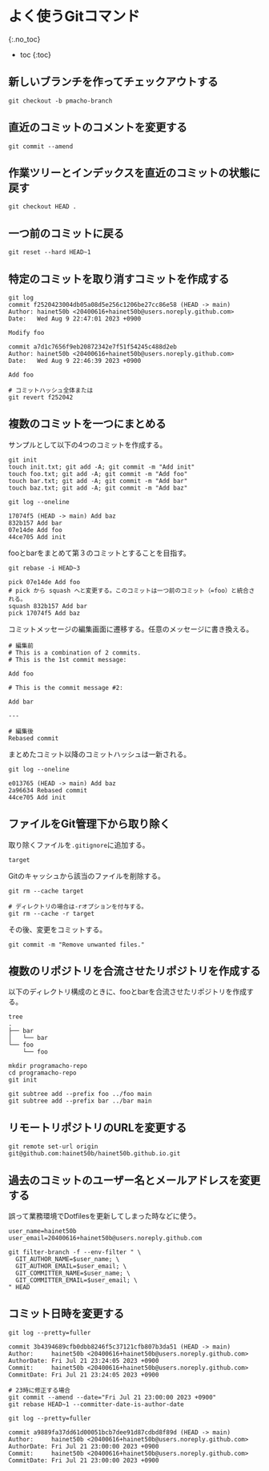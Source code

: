# よく使うGitコマンド
{:.no_toc}

* toc
{:toc}

## 新しいブランチを作ってチェックアウトする
```shell
git checkout -b pmacho-branch
```

## 直近のコミットのコメントを変更する
```shell
git commit --amend
```

## 作業ツリーとインデックスを直近のコミットの状態に戻す
```shell
git checkout HEAD .
```

## 一つ前のコミットに戻る
```shell
git reset --hard HEAD~1
```

## 特定のコミットを取り消すコミットを作成する
```shell
git log
commit f2520423004db05a08d5e256c1206be27cc86e58 (HEAD -> main)
Author: hainet50b <20400616+hainet50b@users.noreply.github.com>
Date:   Wed Aug 9 22:47:01 2023 +0900

Modify foo

commit a7d1c7656f9eb20872342e7f51f54245c488d2eb
Author: hainet50b <20400616+hainet50b@users.noreply.github.com>
Date:   Wed Aug 9 22:46:39 2023 +0900

Add foo

# コミットハッシュ全体または
git revert f252042
```

## 複数のコミットを一つにまとめる
サンプルとして以下の4つのコミットを作成する。

```shell
git init
touch init.txt; git add -A; git commit -m "Add init"
touch foo.txt; git add -A; git commit -m "Add foo"
touch bar.txt; git add -A; git commit -m "Add bar"
touch baz.txt; git add -A; git commit -m "Add baz"

git log --oneline

17074f5 (HEAD -> main) Add baz
832b157 Add bar
07e14de Add foo
44ce705 Add init
```

fooとbarをまとめて第３のコミットとすることを目指す。

```shell
git rebase -i HEAD~3

pick 07e14de Add foo
# pick から squash へと変更する。このコミットは一つ前のコミット（=foo）と統合される。
squash 832b157 Add bar
pick 17074f5 Add baz
```

コミットメッセージの編集画面に遷移する。任意のメッセージに書き換える。

```
# 編集前
# This is a combination of 2 commits.
# This is the 1st commit message:

Add foo

# This is the commit message #2:

Add bar

---

# 編集後
Rebased commit
```

まとめたコミット以降のコミットハッシュは一新される。

```shell
git log --oneline

e013765 (HEAD -> main) Add baz
2a96634 Rebased commit
44ce705 Add init
```

## ファイルをGit管理下から取り除く
取り除くファイルを`.gitignore`に追加する。
```
target
```

Gitのキャッシュから該当のファイルを削除する。
```shell
git rm --cache target

# ディレクトリの場合は-rオプションを付与する。
git rm --cache -r target
```

その後、変更をコミットする。
```shell
git commit -m "Remove unwanted files."
```

## 複数のリポジトリを合流させたリポジトリを作成する
以下のディレクトリ構成のときに、fooとbarを合流させたリポジトリを作成する。

```shell
tree
.
├── bar
│   └── bar
└── foo
    └── foo
```

```shell
mkdir programacho-repo
cd programacho-repo
git init

git subtree add --prefix foo ../foo main
git subtree add --prefix bar ../bar main
```

## リモートリポジトリのURLを変更する
```shell
git remote set-url origin git@github.com:hainet50b/hainet50b.github.io.git
```

## 過去のコミットのユーザー名とメールアドレスを変更する
誤って業務環境でDotfilesを更新してしまった時などに使う。

```shell
user_name=hainet50b
user_email=20400616+hainet50b@users.noreply.github.com

git filter-branch -f --env-filter " \
  GIT_AUTHOR_NAME=$user_name; \
  GIT_AUTHOR_EMAIL=$user_email; \
  GIT_COMMITTER_NAME=$user_name; \
  GIT_COMMITTER_EMAIL=$user_email; \
" HEAD
```

## コミット日時を変更する
```shell
git log --pretty=fuller

commit 3b4394689cfb0dbb8246f5c37121cfb807b3da51 (HEAD -> main)
Author:     hainet50b <20400616+hainet50b@users.noreply.github.com>
AuthorDate: Fri Jul 21 23:24:05 2023 +0900
Commit:     hainet50b <20400616+hainet50b@users.noreply.github.com>
CommitDate: Fri Jul 21 23:24:05 2023 +0900

# 23時に修正する場合
git commit --amend --date="Fri Jul 21 23:00:00 2023 +0900"
git rebase HEAD~1 --committer-date-is-author-date

git log --pretty=fuller

commit a9889fa37dd61d00051bcb7dee91d87cdbd8f89d (HEAD -> main)
Author:     hainet50b <20400616+hainet50b@users.noreply.github.com>
AuthorDate: Fri Jul 21 23:00:00 2023 +0900
Commit:     hainet50b <20400616+hainet50b@users.noreply.github.com>
CommitDate: Fri Jul 21 23:00:00 2023 +0900
```